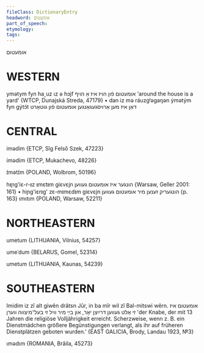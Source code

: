 ```yaml
---
fileClass: DictionaryEntry
headword: אומעטום
part_of_speech: 
etymology: 
tags: 
---
```

אומעטום

WESTERN
========

ymətym fyn ha˰uz ɩz ə hɔjf אומעטום פֿון הויז איז אַ הויף 'around the house is a yard' {WTCP, Dunajská Streda, 47179}
	•	dan iz mə ráuzgʲəgaŋən ýmətým fyn gýtɔ́t דאַן איז מען אַרויסגעגאַנגען אומעטום פֿון גוטאָרט

CENTRAL
========

imədim {ETCP, Sîg Felső Szek, 47223}

ɩ́mədɩ́m {ETCP, Mukachevo, 48226}

ɪ́mətɪ́m {POLAND, Wolbrom, 50196}

hᵻɲg'iɛ-r-ᵻz ᵻmɛtᵻm giɛvɛjn הונגער איז אומעטום געווען {Warsaw, Geller 2001: 161}
	•	hiɲg'iɛrᵻg' zɛ-mᵻmɛdᵻm giɛvɛjn הונגעריק זענען מיר אומעטום געווען {p. 163}
ɩmɩtɩm {POLAND, Warsaw, 52211}

NORTHEASTERN
==============

umetum {LITHUANIA, Vilnius, 54257}

umeˈdum {BELARUS, Gomel, 52314}

umetum {LITHUANIA, Kaunas, 54239}

SOUTHEASTERN
==============

Imidim iz zî alt giwên drâtsn Jûr, in ba mîr wil zî Bal-mitswi wêrn. אומעטום איז זי אַלט געווען דרײַצן יאָר, און בײַ מיר וויל זי בעל־מיצווה ווערן 'der Knabe, der mit 13 Jahren die religiöse Volljährigkeit erreicht. Scherzweise, wenn z. B. ein Dienstmädchen größere Begünstigungen verlangt, als ihr auf früheren Dienstplätzen geboten wurden.' {EAST GALICIA, Brody, Landau 1923, №3}

ɩmədɩm {ROMANIA, Brăila, 45273}
